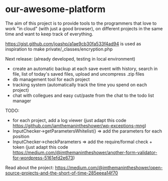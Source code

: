 # our-awesome-platform
The aim of this project is to provide tools to the programmers that love to work "in cloud" (with just a good browser), on different projects in the same time and want to keep track of everything.









https://gist.github.com/joashp/a1ae9cb30fa533f4ad94 is used as inspiration to make private/_classes/encryption.php





Next release: (already developed, testing in local environment)
- create an automatic backup at each save event with history, search in file, list of today's saved files, upload and uncompress .zip files
- db management tool for each project
- tracking system (automatically track the time you spend on each project)
- chat with collegues and easy cut/paste from the chat to the todo list manager

TODO:
- for each project, add a log viewer (just adapt this code https://github.com/iamthemanintheshower/wp-exceptions-mng)
- InputChecker->getParametersWhitelist() => add the parameters for each position
- InputChecker->checkParameters => add the require/formal check + token (just adapt this code https://medium.com/@imthemanintheshower/another-form-validator-for-wordpress-5161efd2e673)


Read about the project: https://medium.com/@imthemanintheshower/open-source-projects-and-the-short-of-time-285eeea14f70
